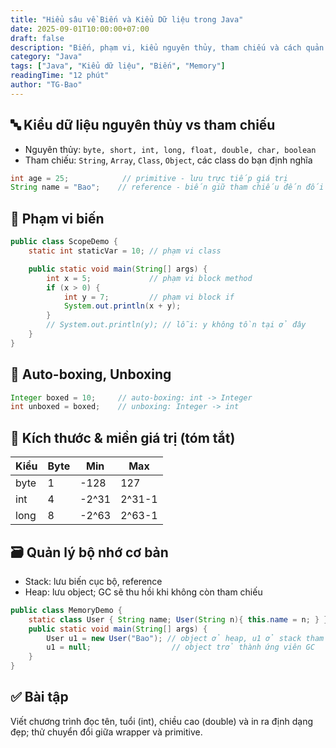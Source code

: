 ```yaml
---
title: "Hiểu sâu về Biến và Kiểu Dữ liệu trong Java"
date: 2025-09-01T10:00:00+07:00
draft: false
description: "Biến, phạm vi, kiểu nguyên thủy, tham chiếu và cách quản lý bộ nhớ cơ bản"
category: "Java"
tags: ["Java", "Kiểu dữ liệu", "Biến", "Memory"]
readingTime: "12 phút"
author: "TG-Bao"
---
```


## 🔤 Kiểu dữ liệu nguyên thủy vs tham chiếu

- Nguyên thủy: `byte, short, int, long, float, double, char, boolean`
- Tham chiếu: `String`, `Array`, `Class`, `Object`, các class do bạn định nghĩa

```java
int age = 25;            // primitive - lưu trực tiếp giá trị
String name = "Bao";    // reference - biến giữ tham chiếu đến đối tượng String
```

## 📐 Phạm vi biến

```java
public class ScopeDemo {
    static int staticVar = 10; // phạm vi class

    public static void main(String[] args) {
        int x = 5;             // phạm vi block method
        if (x > 0) {
            int y = 7;         // phạm vi block if
            System.out.println(x + y);
        }
        // System.out.println(y); // lỗi: y không tồn tại ở đây
    }
}
```

## 🧠 Auto-boxing, Unboxing

```java
Integer boxed = 10;     // auto-boxing: int -> Integer
int unboxed = boxed;    // unboxing: Integer -> int
```

## 🧮 Kích thước & miền giá trị (tóm tắt)

| Kiểu | Byte | Min | Max |
|-----|------|-----|-----|
| byte | 1 | -128 | 127 |
| int | 4 | -2^31 | 2^31-1 |
| long | 8 | -2^63 | 2^63-1 |

## 🗃️ Quản lý bộ nhớ cơ bản

- Stack: lưu biến cục bộ, reference
- Heap: lưu object; GC sẽ thu hồi khi không còn tham chiếu

```java
public class MemoryDemo {
    static class User { String name; User(String n){ this.name = n; } }
    public static void main(String[] args) {
        User u1 = new User("Bao"); // object ở heap, u1 ở stack tham chiếu đến
        u1 = null;                  // object trở thành ứng viên GC
    }
}
```

## ✅ Bài tập
Viết chương trình đọc tên, tuổi (int), chiều cao (double) và in ra định dạng đẹp; thử chuyển đổi giữa wrapper và primitive.


